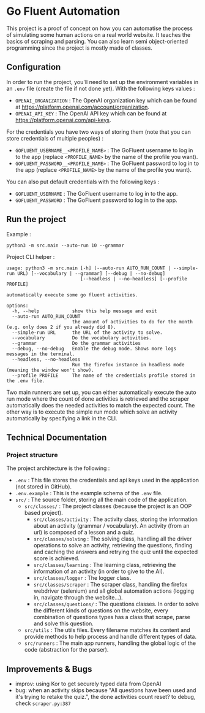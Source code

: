 # Go Fluent Automation

This project is a proof of concept on how you can automatise the process of simulating some human actions on a real
world website. It teaches the basics of scraping and parsing. You can also learn semi object-oriented programming since
the project is mostly made of classes.

## Configuration

In order to run the project, you'll need to set up the environment variables in an `.env` file (create the file if not
done yet). With the following keys
values :

- `OPENAI_ORGANIZATION` : The OpenAI organization key which can be found
  at https://platform.openai.com/account/organization.
- `OPENAI_API_KEY` : The OpenAI API key which can be found at https://platform.openai.com/api-keys.

For the credentials you have two ways of storing them (note that you can store credentials of multiple peoples) :

- `GOFLUENT_USERNAME__<PROFILE_NAME>` : The GoFluent username to log in to the app (replace `<PROFILE_NAME>` by the name
  of the profile you want).
- `GOFLUENT_PASSWORD__<PROFILE_NAME>` : The GoFluent password to log in to the app (replace `<PROFILE_NAME>` by the name
  of the profile you want).

You can also put default credentials with the following keys :

- `GOFLUENT_USERNAME` : The GoFluent username to log in to the app.
- `GOFLUENT_PASSWORD` : The GoFluent password to log in to the app.

## Run the project

Example :

```
python3 -m src.main --auto-run 10 --grammar
```

Project CLI helper :

```
usage: python3 -m src.main [-h] (--auto-run AUTO_RUN_COUNT | --simple-run URL) [--vocabulary | --grammar] [--debug | --no-debug]
                           [--headless | --no-headless] [--profile PROFILE]

automatically execute some go fluent activities.

options:
  -h, --help            show this help message and exit
  --auto-run AUTO_RUN_COUNT
                        the amount of activities to do for the month (e.g. only does 2 if you already did 8).
  --simple-run URL      the URL of the activity to solve.
  --vocabulary          Do the vocabulary activities.
  --grammar             Do the grammar activities
  --debug, --no-debug   Enable the debug mode. Shows more logs messages in the terminal.
  --headless, --no-headless
                        Run the firefox instance in headless mode (meaning the window won't show).
  --profile PROFILE     The name of the credentials profile stored in the .env file.
```

Two main runners are set up, you can either automatically execute the auto run mode where the count of done activities
is retrieved and the scraper automatically does the needed activities to match the expected count. The other way is to
execute the simple run mode which solve an activity automatically by specifying a link in the CLI.

## Technical Documentation

### Project structure

The project architecture is the following :

- `.env` : This file stores the credentials and api keys used in the application (not stored in GitHub).
- `.env.example` : This is the example schema of the `.env` file.
- `src/` : The source folder, storing all the main code of the application.
    - `src/classes/` : The project classes (because the project is an OOP based project).
        - `src/classes/activity` : The activity class, storing the information about an activity (grammar /
          vocabulary). An activity (from an url) is composed of a lesson and a quiz.
        - `src/classes/solving` : The solving class, handling all the driver operations to solve an activity, retrieving
          the questions, finding and caching the answers and retrying the quiz until the expected score is achieved.
        - `src/classes/learning` : The learning class, retrieving the information of an activity (in order to give to
          the AI).
        - `src/classes/logger` : The logger class.
        - `src/classes/scraper` : The scraper class, handling the firefox webdriver (selenium) and all global automation
          actions (logging in, navigate through the website...).
        - `src/classes/questions/` : The questions classes. In order to solve the different kinds of questions on the
          website, every combination of questions types has a class that scrape, parse and solve this question.
    - `src/utils` : The utils files. Every filename matches its content and provide methods to help process and handle
      different types of data.
    - `src/runners` : The main app runners, handling the global logic of the code (abstraction for the parser).

## Improvements & Bugs

- improv: using Kor to get securely typed data from OpenAI
- bug: when an activity skips because "All questions have been used and it's trying to retake the quiz.", the done activities count reset? to debug, check `scraper.py:387`
